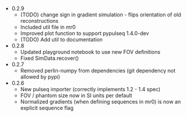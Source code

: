 - 0.2.9
  - (TODO) change sign in gradient simulation - flips orientation of old reconstructions
  - Included util file in mr0
  - Improved plot function to support pypulseq 1.4.0-dev
  - (TODO) Add util to documentation
- 0.2.8
  - Updated playground notebook to use new FOV definitions
  - Fixed SimData.recover()
- 0.2.7
  - Removed perlin-numpy from dependencies (git dependency not allowed by pypi)
- 0.2.6
  - New pulseq importer (correctly implements 1.2 - 1.4 spec)
  - FOV / phantom size now in SI units per default
  - Normalized gradients (when defining sequences in mr0) is now an explicit sequence flag